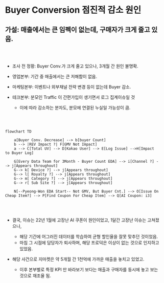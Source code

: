 # Buyer Conversion 점진적 감소 원인

## 가설: 매출에서는 큰 임펙이 없는데, 구매자가 크게 줄고 있음.

<br><br>

* 조사 전 정황: Buyer Conv.가 크게 줄고 있으나, 3개월 간 원인 불명확.
  
* 영업본부: 기간 중 매출에서는 큰 저해함이 없음.
* 마케팅본부: 이벤트나 외부채널 전략 변경 등이 없는데 Buyer 감소.
* 테크본부: 분모인 Traffic 이 간편가입이 생기면서 로그 집계이슈일 것
  * 이에 따라 감소하는 분자도, 분모에 연결된 누실일 가능성이 큼.

<br><br>

```mermaid
flowchart TD

    a[Buyer Conv. Decrease] --> b[buyer Count]
    b --> |REV Impact ?| F[GMV Not Impact]
    a --> C[Total UV] --> D[Kakao User] --> E[Log Issue] -->H[Impact to Buyer Log]

    G[Every Data Team for 3Month - Buyer Count EDA] --> i[Channel ?] --> j[Appears throughout]
    G--> k[ Device ?] --> j[Appears throughout]
    G--> l[ Royalty ?] --> j[Appears throughout]
    G--> m[ Category ?] --> j[Appears throughout]
    G--> r[ Sub Site ?] --> j[Appears throughout]
 
    N[--Pyeong-Won EDA Start-- Not GMV, But Buyer Cnt.] --> O[Issue On Cheap Item?] --> P[Find Coupon For Cheap Item] --> Q[AI Coupon: i3]

```
<br><br>
* 결국, 이슈는 22년 1월에 고장난 AI 쿠폰이 원인이었고, 1달간 고장난 이슈는 고쳐졌으나,
  * 해당 기간에 어그러진 데이터를 학습하여 균형 할인율을 잘못 맞추던 것이었음.
  * 마침 그 시점에 담당자가 퇴사하며, 해당 프로덕은 이상이 없는 것으로 인지하고 있었음.

* 해당 사건으로 지마켓은 약 5개월 간 1천억에 가까운 매출을 놓치고 있었고.
  * 이후 본부별로 특정 KPI 만 바라보기 보다는 매출과 구매자를 동시에 놓고 보는 것으로 재조율 됨.